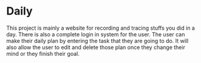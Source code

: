 # Daily
This project is mainly a website for recording and tracing stuffs you did in a day. There is also a complete login in system for the user. The user can make their daily plan by entering the task that they are going to do. It will also allow the user to edit and delete those plan once they change their mind or they finish their goal.


